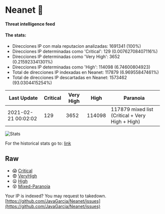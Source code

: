 # Neanet :hocho:
#### Threat intelligence feed
#### The stats:

- Direcciones IP con mala reputacion analizadas: 1691341 (100%)
- Direcciones IP determinadas como 'Critical':  129 (0.00762708407116%)
- Direcciones IP determinadas como 'Very High':  3652 (0.215923341301%)
- Direcciones IP determinadas como 'High':  114098 (6.74600804923)
- Total de direcciones IP indexadas en Neanet:  117879 (6.96955847461%)
- Total de direcciones IP descartadas en Neanet:  1573462 (93.0304415254%)

| Last Update | Critical | Very High | High | Paranoia |
| --- | --- | --- | --- | --- |
| 2021-02-21 00:02:02 | 129 | 3652 | 114098 | 117879 mixed list (Critical + Very High + High)|

![Stats](https://docs.google.com/spreadsheets/d/e/2PACX-1vSnaNMIXVabIpDJjufMlzH7poXnshF3mgd8Is1g9ytUEzVsP5my4Trn8f-xkoLLQ38xpL3HtmUexLo6/pubchart?oid=501124687&format=image)

For the historical stats go to: [link](/stats.csv)
## Raw
- :scream: [Critical](https://raw.githubusercontent.com/JavaGarcia/Neanet/master/blacklists/neanet_critical.txt)
- :fearful: [VeryHigh](https://raw.githubusercontent.com/JavaGarcia/Neanet/master/blacklists/neanet_veryHigh.txtt)
- :frowning: [High](https://raw.githubusercontent.com/JavaGarcia/Neanet/master/blacklists/neanet_high.txt)
- :dizzy_face: [Mixed-Paranoia](https://raw.githubusercontent.com/JavaGarcia/Neanet/master/blacklists/neanet_all.txt)


Your IP is indexed? You may request to takedown. [https://github.com/JavaGarcia/Neanet/issues](https://github.com/JavaGarcia/Neanet/issues)
























































































































































































































































































































































































































































































































































































































































































































































































































































































































































































































































































































































































































































































































































































































































































































































































































































































































































































































































































































































































































































































































































































































































































































































































































































































































































































































































































































































































































































































































































































































































































































































































































































































































































































































































































































































































































































































































































































































































































































































































































































































































































































































































































































































































































































































































